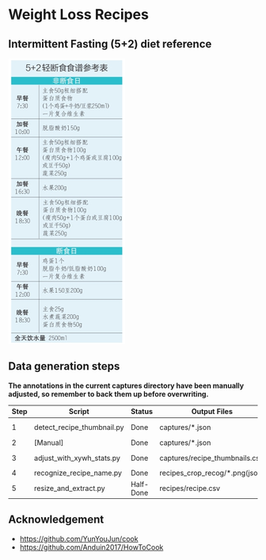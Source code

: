 # Weight Loss Recipes

## Intermittent Fasting (5+2) diet reference

![](assets/5+2_diet_reference.jpg)

## Data generation steps

**The annotations in the current captures directory have been manually adjusted, so remember to back them up before overwriting.**

| Step | Script | Status | Output Files | Remarks |
|------|--------|--------|-------|---------|
| 1 | detect_recipe_thumbnail.py | Done | captures/*.json | detect coarse bbox using cv2.findContours |
| 2 | [Manual] | Done | captures/*.json | adjust using labelme |
| 3 | adjust_with_xywh_stats.py | Done | captures/recipe_thumbnails.csv | adjust according to xywh stats |
| 4 | recognize_recipe_name.py | Done | recipes_crop_recog/*.png(json) | using paddleocr |
| 5 | resize_and_extract.py | Half-Done | recipes/recipe.csv | [cook/app/data/recipe.csv](https://github.com/YunYouJun/cook/blob/dev/app/data/recipe.csv?plain=1)


## Acknowledgement

- https://github.com/YunYouJun/cook
- https://github.com/Anduin2017/HowToCook
